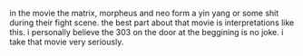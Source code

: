 in the movie the matrix, morpheus and neo form a yin yang or some shit during their fight scene.
the best part about that movie is interpretations like this.
i personally believe the 303 on the door at the beggining is no joke.
i take that movie very seriously.
